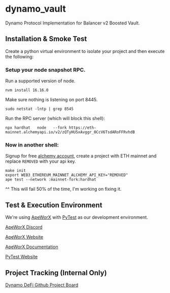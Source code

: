 # dynamo_vault
Dynamo Protocol Implementation for Balancer v2 Boosted Vault.

## Installation & Smoke Test

Create a python virtual environment to isolate your project and then execute the following:

### Setup your node snapshot RPC.

Run a supported version of node.

```
nvm install 16.16.0
```

Make sure nothing is listening on port 8445.

```
sudo netstat -lntp | grep 8545
```

Run the RPC server (which will block this shell):

```
npx hardhat   node   --fork https://eth-mainnet.alchemyapi.io/v2/zQTyHU5xAvggr_0CcV6TsdARoFFRvhdB
```

### Now in another shell:

Signup for free [alchemy account](https://www.alchemy.com/), create a project with ETH mainnet and replace `REMOVED` with your api key.

```
make init
export WEB3_ETHEREUM_MAINNET_ALCHEMY_API_KEY="REMOVED"
ape test --network :mainnet-fork:hardhat
```

^^ This will fail 50% of the time, I'm working on fixing it.

## Test & Execution Environment 

We're using [ApeWorX](https://github.com/ApeWorX) with [PyTest](https://github.com/pytest-dev/pytest) as our development environment.

[ApeWorX Discord](https://discord.gg/apeworx)

[ApeWorX Website](https://www.apeworx.io/)

[ApeWorX Documentation](https://docs.apeworx.io/ape/stable/)

[PyTest Website](https://pytest.org)

## Project Tracking (Internal Only)
[Dynamo DeFi Github Project Board](https://github.com/orgs/BiggestLab/projects/6)
